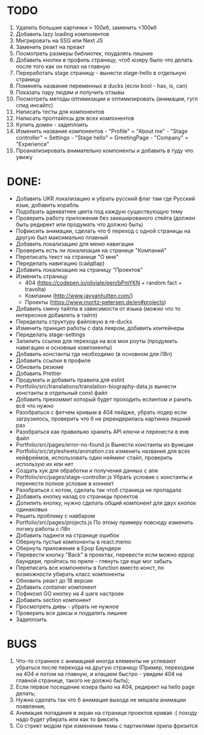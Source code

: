 # TODO

1. Удалить большие картинки > 100кб, заменить <100кб
2. Добавить lazy loading компонентов
3. Мигрировать на SSG или Next JS
4. Заменить реакт на преакт
5. Посмотреть размеры библиотек, поудалять лишние
6. Добавить кнопки в профиль страницу, чтоб юзеру было что делать после того как он попал на главную
7. Переработать stage страницу - вынести stage-hello в отдельную страницу
8. Поменять название переменных в ducks (если bool - has, is, can)
9. Показать пару людям и получить отзывы
10. Посмотреть методы оптимизации и оптимизировать (анимации, гугл спид инсайтс)
11. Написать тесты для компонентов
12. Написать проптайпсы для всех компонентов
13. Купить домен - задеплоить
14. Изменить название компонентов - "Profile" = "About me" - "Stage controller" = Settings - "Stage hello" = GreetingPage - "Company" = "Experience"
15. Проанализировать внимательно компоненты и добавить в туду что увижу

# DONE:

- Добавить UKR локализацию и убрать русский флаг там где Русский язык, добавить корабль
- Подобрать адекватнее цвета под каждую существующую тему
- Проверить работу приложения без закешированого стейта (должен быть редирект или продумать что должно быть)
- Пофиксить анимации, сделать что б переход с одной страницы на другую был максимально плавный
- Добавить локализацию для меню навигации
- Проверить есть ли локализация на странице "Компаний"
- Переписать текст на странице "О мне"
- Переделать навигацию (сайдбар)
- Добавить локализацию на страницу "Проектов"
- Изменить страницу
  - 404 (https://codepen.io/oliviale/pen/bPmYKN + random fact + travolta)
  - Компании (http://www.jayvanhutten.com/)
  - Проекты (https://www.moritz-petersen.de/en#projects)
- Добавить смену тайтла в зависимости от языка (можно что то интересное добавлять в тайтл)
- Переделать структуру файловую в re-ducks
- Изменить принцип работы с data леяром, добавить контейнеры
- Переделать stage-settings
- Запилить ссылки для перехода на все мои роуты (продумать навигацию и основные компоненты)
- Добавить константы где необходимо (в основном для i18n)
- Добавить ссылки в профиле
- Обновить резюме
- Добавить Prettier
- Продумать и добавить правила для eslint
- Portfolio/src/translations/translation-biography-data.js вынести константы в отдельный const файл
- Добавить прекоммит который будет проходить еслинтом и ранить всё что нужно
- Разобраться с фетчем кривым в 404 пейдже, убрать лодер если загрузилось, проверить что б не ререндерилась картинка лишний раз
- Разобраться как правильно хранить API ключи и перенести в енв файл
- Portfolio/src/pages/error-no-found.js Вынести константы из функции
- Portfolio/src/stylesheets/animation.css изменить названия для всех кейфреймов, использовать один нейминг стайл, проверить использую их или нет
- Cоздать хук для обработки и получения данных с апи
- Portfolio/src/pages/stage-controller.js Убрать условие с константы и перенести полное условие в коннект
- Разобраться с котом, сделать так чтоб страница не пропадала
- Добавить кнопку назад со страницы проектов
- Допилить кнопку, нужно сделать общий компонент для двух кнопок одинаковых
- Решить проблему с навбаром
- Portfolio/src/pages/projects.js По этому примеру повсюду изменить логику работы с i18n
- Добавить падинги на странице ошибок
- Обернуть пустые компоненты в react.memo
- Обернуть приложение в Ерор Баундери
- Перевести кнопку "Back" в проектах, перевести если можно еррор баундери, пройтись по приле - глянуть где еще мог забыть
- Переписать все компоненты в function вместо конст, по возможности убирать класс компоненты
- Обновить реакт до 18 версии
- Добавить container компонент
- Пофиксил GO кнопку на 4 шаге настроек
- Добавить section компонент
- Просмотреть дивы - убрать не нужное
- Проверить все даксы и поудалять лишнее
- Задеплоить

# BUGS

1. Что-то странное с анимацией иногда елементы не успевают убраться после перехода на другую страницу (Пример, переходим на 404 и потом на главную, и клацаем быстро - увидим 404 на главной странице, такого не должно быть);
2. Если первое посещение юзера было на 404, редирект на hello page делать;
3. Нужно сделать так что б анимация выхода не мешала анимации появления;
4. Анимация попадания в экран на странице проектов кривая :( походу надо будет убирать или как то фиксить
5. Со стрикт модом при изменении темы с партиклями прила фризится
